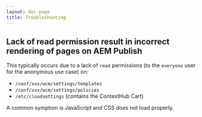 ```yaml
---
layout: doc-page
title: Troubleshooting
---
```


## Lack of read permission result in incorrect rendering of pages on AEM Publish 

This typically occurs due to a lack of `read` permissions (to the `everyone` user for the anonymous use case) on:

* `/conf/xxx/wcm/settings/templates`
* `/conf/xxx/wcm/settings/policies`
* `/etc/cloudsettings` (contains the ContextHub Cart)

A common symptom is JavaScript and CSS does not load properly.